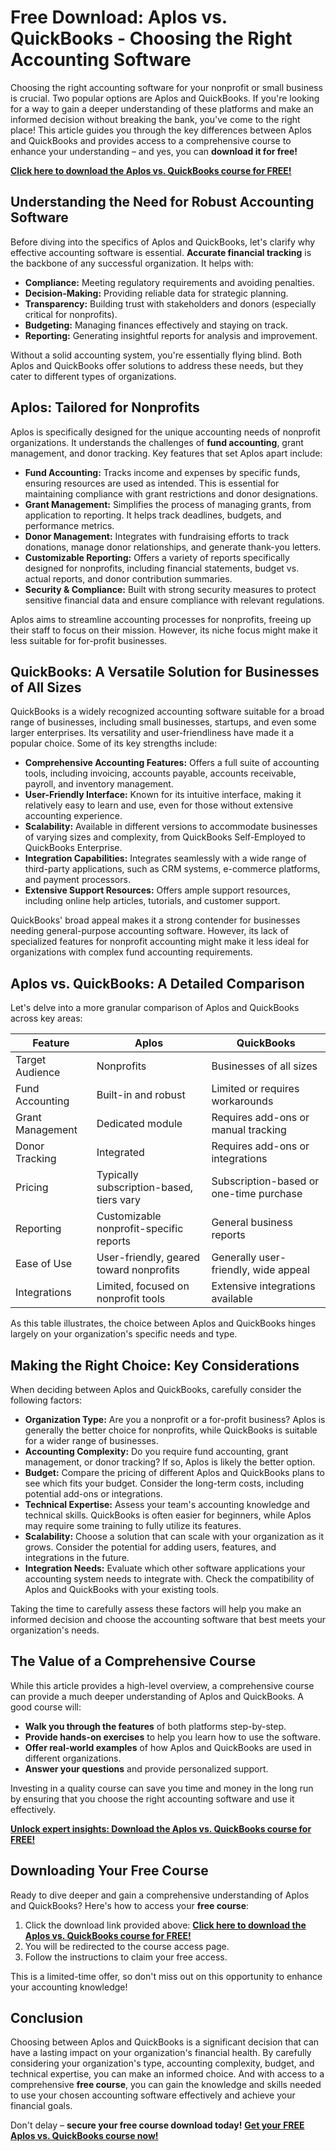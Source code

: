 # Free Download: Aplos vs. QuickBooks - Choosing the Right Accounting Software

Choosing the right accounting software for your nonprofit or small business is crucial. Two popular options are Aplos and QuickBooks. If you're looking for a way to gain a deeper understanding of these platforms and make an informed decision without breaking the bank, you've come to the right place! This article guides you through the key differences between Aplos and QuickBooks and provides access to a comprehensive course to enhance your understanding – and yes, you can **download it for free!**

[**Click here to download the Aplos vs. QuickBooks course for FREE!**](https://udemywork.com/aplos-vs-quickbooks)

## Understanding the Need for Robust Accounting Software

Before diving into the specifics of Aplos and QuickBooks, let's clarify why effective accounting software is essential.  **Accurate financial tracking** is the backbone of any successful organization. It helps with:

*   **Compliance:** Meeting regulatory requirements and avoiding penalties.
*   **Decision-Making:** Providing reliable data for strategic planning.
*   **Transparency:** Building trust with stakeholders and donors (especially critical for nonprofits).
*   **Budgeting:** Managing finances effectively and staying on track.
*   **Reporting:** Generating insightful reports for analysis and improvement.

Without a solid accounting system, you're essentially flying blind.  Both Aplos and QuickBooks offer solutions to address these needs, but they cater to different types of organizations.

## Aplos: Tailored for Nonprofits

Aplos is specifically designed for the unique accounting needs of nonprofit organizations.  It understands the challenges of **fund accounting**, grant management, and donor tracking. Key features that set Aplos apart include:

*   **Fund Accounting:** Tracks income and expenses by specific funds, ensuring resources are used as intended. This is essential for maintaining compliance with grant restrictions and donor designations.
*   **Grant Management:** Simplifies the process of managing grants, from application to reporting. It helps track deadlines, budgets, and performance metrics.
*   **Donor Management:** Integrates with fundraising efforts to track donations, manage donor relationships, and generate thank-you letters.
*   **Customizable Reporting:** Offers a variety of reports specifically designed for nonprofits, including financial statements, budget vs. actual reports, and donor contribution summaries.
*   **Security & Compliance:** Built with strong security measures to protect sensitive financial data and ensure compliance with relevant regulations.

Aplos aims to streamline accounting processes for nonprofits, freeing up their staff to focus on their mission. However, its niche focus might make it less suitable for for-profit businesses.

## QuickBooks: A Versatile Solution for Businesses of All Sizes

QuickBooks is a widely recognized accounting software suitable for a broad range of businesses, including small businesses, startups, and even some larger enterprises. Its versatility and user-friendliness have made it a popular choice. Some of its key strengths include:

*   **Comprehensive Accounting Features:** Offers a full suite of accounting tools, including invoicing, accounts payable, accounts receivable, payroll, and inventory management.
*   **User-Friendly Interface:** Known for its intuitive interface, making it relatively easy to learn and use, even for those without extensive accounting experience.
*   **Scalability:** Available in different versions to accommodate businesses of varying sizes and complexity, from QuickBooks Self-Employed to QuickBooks Enterprise.
*   **Integration Capabilities:** Integrates seamlessly with a wide range of third-party applications, such as CRM systems, e-commerce platforms, and payment processors.
*   **Extensive Support Resources:** Offers ample support resources, including online help articles, tutorials, and customer support.

QuickBooks' broad appeal makes it a strong contender for businesses needing general-purpose accounting software. However, its lack of specialized features for nonprofit accounting might make it less ideal for organizations with complex fund accounting requirements.

## Aplos vs. QuickBooks: A Detailed Comparison

Let's delve into a more granular comparison of Aplos and QuickBooks across key areas:

| Feature         | Aplos                               | QuickBooks                             |
|-----------------|--------------------------------------|-----------------------------------------|
| Target Audience | Nonprofits                           | Businesses of all sizes                 |
| Fund Accounting  | Built-in and robust                | Limited or requires workarounds        |
| Grant Management | Dedicated module                  | Requires add-ons or manual tracking     |
| Donor Tracking  | Integrated                            | Requires add-ons or integrations        |
| Pricing          | Typically subscription-based, tiers vary| Subscription-based or one-time purchase |
| Reporting        | Customizable nonprofit-specific reports | General business reports                |
| Ease of Use     | User-friendly, geared toward nonprofits | Generally user-friendly, wide appeal    |
| Integrations    | Limited, focused on nonprofit tools   | Extensive integrations available        |

As this table illustrates, the choice between Aplos and QuickBooks hinges largely on your organization's specific needs and type.

## Making the Right Choice: Key Considerations

When deciding between Aplos and QuickBooks, carefully consider the following factors:

*   **Organization Type:** Are you a nonprofit or a for-profit business? Aplos is generally the better choice for nonprofits, while QuickBooks is suitable for a wider range of businesses.
*   **Accounting Complexity:** Do you require fund accounting, grant management, or donor tracking? If so, Aplos is likely the better option.
*   **Budget:** Compare the pricing of different Aplos and QuickBooks plans to see which fits your budget.  Consider the long-term costs, including potential add-ons or integrations.
*   **Technical Expertise:** Assess your team's accounting knowledge and technical skills.  QuickBooks is often easier for beginners, while Aplos may require some training to fully utilize its features.
*   **Scalability:** Choose a solution that can scale with your organization as it grows. Consider the potential for adding users, features, and integrations in the future.
*   **Integration Needs:**  Evaluate which other software applications your accounting system needs to integrate with. Check the compatibility of Aplos and QuickBooks with your existing tools.

Taking the time to carefully assess these factors will help you make an informed decision and choose the accounting software that best meets your organization's needs.

## The Value of a Comprehensive Course

While this article provides a high-level overview, a comprehensive course can provide a much deeper understanding of Aplos and QuickBooks.  A good course will:

*   **Walk you through the features** of both platforms step-by-step.
*   **Provide hands-on exercises** to help you learn how to use the software.
*   **Offer real-world examples** of how Aplos and QuickBooks are used in different organizations.
*   **Answer your questions** and provide personalized support.

Investing in a quality course can save you time and money in the long run by ensuring that you choose the right accounting software and use it effectively.

[**Unlock expert insights: Download the Aplos vs. QuickBooks course for FREE!**](https://udemywork.com/aplos-vs-quickbooks)

## Downloading Your Free Course

Ready to dive deeper and gain a comprehensive understanding of Aplos and QuickBooks?  Here's how to access your **free course**:

1.  Click the download link provided above: [**Click here to download the Aplos vs. QuickBooks course for FREE!**](https://udemywork.com/aplos-vs-quickbooks)
2.  You will be redirected to the course access page.
3.  Follow the instructions to claim your free access.

This is a limited-time offer, so don't miss out on this opportunity to enhance your accounting knowledge!

## Conclusion

Choosing between Aplos and QuickBooks is a significant decision that can have a lasting impact on your organization's financial health. By carefully considering your organization's type, accounting complexity, budget, and technical expertise, you can make an informed choice.  And with access to a comprehensive **free course**, you can gain the knowledge and skills needed to use your chosen accounting software effectively and achieve your financial goals.

Don't delay – **secure your free course download today!** [**Get your FREE Aplos vs. QuickBooks course now!**](https://udemywork.com/aplos-vs-quickbooks)
